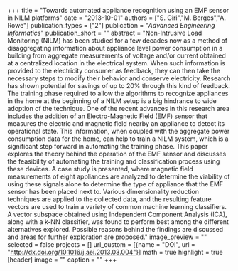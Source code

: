 +++
title = "Towards automated appliance recognition using an EMF sensor in NILM platforms"
date = "2013-10-01"
authors = ["S. Giri","M. Berges","A. Rowe"]
publication_types = ["2"]
publication = "_Advanced Engineering Informatics_"
publication_short = ""
abstract = "Non-Intrusive Load Monitoring (NILM) has been studied for a few decades now as a method of disaggregating information about appliance level power consumption in a building from aggregate measurements of voltage and/or current obtained at a centralized location in the electrical system. When such information is provided to the electricity consumer as feedback, they can then take the necessary steps to modify their behavior and conserve electricity. Research has shown potential for savings of up to 20% through this kind of feedback. The training phase required to allow the algorithms to recognize appliances in the home at the beginning of a NILM setup is a big hindrance to wide adoption of the technique. One of the recent advances in this research area includes the addition of an Electro-Magnetic Field (EMF) sensor that measures the electric and magnetic field nearby an appliance to detect its operational state. This information, when coupled with the aggregate power consumption data for the home, can help to train a NILM system, which is a significant step forward in automating the training phase. This paper explores the theory behind the operation of the EMF sensor and discusses the feasibility of automating the training and classification process using these devices. A case study is presented, where magnetic field measurements of eight appliances are analyzed to determine the viability of using these signals alone to determine the type of appliance that the EMF sensor has been placed next to. Various dimensionality reduction techniques are applied to the collected data, and the resulting feature vectors are used to train a variety of common machine learning classifiers. A vector subspace obtained using Independent Component Analysis (ICA), along with a k-NN classifier, was found to perform best among the different alternatives explored. Possible reasons behind the findings are discussed and areas for further exploration are proposed."
image_preview = ""
selected = false
projects = []
url_custom = [{name = "DOI", url = "http://dx.doi.org/10.1016/j.aei.2013.03.004"}]
math = true
highlight = true
[header]
image = ""
caption = ""
+++

